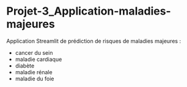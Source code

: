 # Projet-3_Application-maladies-majeures
Application Streamlit de prédiction de risques de maladies majeures : 
- cancer du sein
- maladie cardiaque
- diabète
- maladie rénale
- maladie du foie
